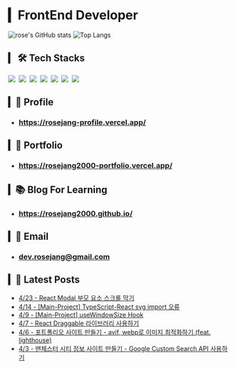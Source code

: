 
# ▎FrontEnd Developer
  
  ![rose's GitHub stats](https://github-readme-stats-sand-six-91.vercel.app/api?username=RoseJang2000&show_icons=true&count_private=true&line_height=24&theme=radical&hide=stars)
  ![Top Langs](https://github-readme-stats.vercel.app/api/top-langs/?username=RoseJang2000&layout=compact&theme=radical)

## ▎ 🛠 Tech Stacks
  <p>
    <img src="https://img.shields.io/badge/JavaScript-F7DF1E?style=for-the-badge&logo=JavaScript&logoColor=white"/>&nbsp 
    <img src="https://img.shields.io/badge/TypeScript-3178C6?style=for-the-badge&logo=TypeScript&logoColor=white">&nbsp 
    <img src="https://img.shields.io/badge/HTML-E34F26?style=for-the-badge&logo=HTML5&logoColor=white"/>&nbsp 
    <img src="https://img.shields.io/badge/CSS-1572B6?style=for-the-badge&logo=CSS3&logoColor=white"/>&nbsp 
    <img src="https://img.shields.io/badge/React-61DAFB?style=for-the-badge&logo=React&logoColor=white"/>&nbsp 
    <img src="https://img.shields.io/badge/Git-F05032?style=for-the-badge&logo=Git&logoColor=white"/>&nbsp 
    <img src="https://img.shields.io/badge/Github-181717?style=for-the-badge&logo=GitHub&logoColor=white"/>&nbsp 
  </p>

## ▎👤 Profile

- ### https://rosejang-profile.vercel.app/

## ▎🧩 Portfolio

- ### https://rosejang2000-portfolio.vercel.app/

## ▎📚 Blog For Learning

- ### https://rosejang2000.github.io/

## ▎💌 Email

- ### dev.rosejang@gmail.com

## ▎📑 Latest Posts


 - [4/23 - React Modal 부모 요소 스크롤 막기](https://rosejang2000.github.io/react/modal-scroll-disable/)
 - [4/14 - \[Main-Project\] TypeScript-React svg import 오류](https://rosejang2000.github.io/team_project/ts-svg-import/)
 - [4/9 - \[Main-Project\] useWindowSize Hook](https://rosejang2000.github.io/team_project/use-windowsize/)
 - [4/7 - React Draggable 라이브러리 사용하기](https://rosejang2000.github.io/notes/react-draggable/)
 - [4/6 - 포트폴리오 사이트 만들기 - avif, webp로 이미지 최적화하기 (feat. lighthouse)](https://rosejang2000.github.io/solo_project/image-optimize/)
 - [4/3 - 맨체스터 시티 정보 사이트 만들기 - Google Custom Search API 사용하기](https://rosejang2000.github.io/solo_project/google-custom-search-api/)

